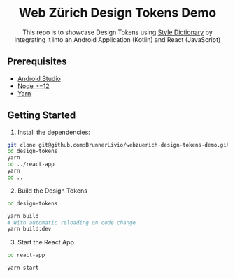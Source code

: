 <div align="center">

# Web Zürich Design Tokens Demo

This repo is to showcase Design Tokens using [Style Dictionary](https://amzn.github.io/style-dictionary/#/) by integrating it into an Android Application (Kotlin) and React (JavaScript)

</div>

## Prerequisites

- [Android Studio](https://developer.android.com/studio)
- [Node >=12](https://nodejs.org/en/)
- [Yarn](https://yarnpkg.com/)

## Getting Started

1. Install the dependencies:

```bash
git clone git@github.com:BrunnerLivio/webzuerich-design-tokens-demo.git
cd design-tokens
yarn
cd ../react-app
yarn
cd ..
```

2. Build the Design Tokens

```bash
cd design-tokens

yarn build
# With automatic reloading on code change
yarn build:dev
```

3. Start the React App

```bash
cd react-app

yarn start
```
